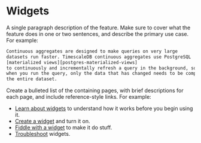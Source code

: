 # Widgets
A single paragraph description of the feature. Make sure to cover what the
feature does in one or two sentences, and describe the primary use case. For
example:

```txt
Continuous aggregates are designed to make queries on very large
datasets run faster. TimescaleDB continuous aggregates use PostgreSQL
[materialized views][postgres-materialized-views]
to continuously and incrementally refresh a query in the background, so that
when you run the query, only the data that has changed needs to be computed, not
the entire dataset.
```

Create a bulleted list of the containing pages, with brief descriptions for each
page, and include reference-style links. For example:

*   [Learn about widgets][about-widgets] to understand how it works
    before you begin using it.
*   [Create a widget][widget-create] and turn it on.
*   [Fiddle with a widget][widget-fiddle] to make it do stuff.
*   [Troubleshoot][widget-tshoot] widgets.


[about-widgets]: /how-to-guides/:currentVersion:/_template/about-widgets/
[widget-create]: /how-to-guides/:currentVersion:/_template/create-widgets/
[widget-fiddle]: /how-to-guides/:currentVersion:/_template/fiddle-widgets/
[widget-tshoot]: /how-to-guides/:currentVersion:/_template/troubleshooting/
